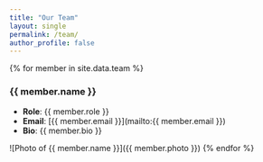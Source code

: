 ```yaml
---
title: "Our Team"
layout: single
permalink: /team/
author_profile: false
---
```


{% for member in site.data.team %}
### {{ member.name }}
- **Role**: {{ member.role }}
- **Email**: [{{ member.email }}](mailto:{{ member.email }})
- **Bio**: {{ member.bio }}

![Photo of {{ member.name }}]({{ member.photo }})
{% endfor %}

